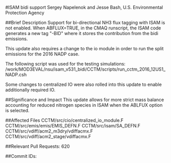 #ISAM bidi support
Sergey Napelenok and Jesse Bash, U.S. Environmental Protection Agency

##Brief Description
Support for bi-directional NH3 flux tagging with ISAM is not enabled. When ABFLUX=TRUE, in the CMAQ runscript, the ISAM code generates a new tag "-BID" where it stores the contribution from the bidi emissions.

This update also requires a change to the io module in order to run the split emissions for the 2016 NADP case.

The following script was used for the testing simulations:
/work/MOD3EVAL/nsu/isam_v531_bidi/CCTM/scripts/run_cctm_2016_12US1_NADP.csh

Some changes to centralized IO were also rolled into this update to enable additionally required IO. 

##Significance and Impact
This update allows for more strict mass balance accounting for reduced nitrogen species in ISAM when the ABLFUX option is selected. 


##Affected Files
CCTM/src/cio/centralized_io_module.F
CCTM/src/emis/emis/EMIS_DEFN.F
CCTM/src/isam/SA_DEFN.F
CCTM/src/vdiff/acm2_m3dry/vdiffacmx.F
CCTM/src/vdiff/acm2_stage/vdiffacmx.F

##Relevant Pull Requests:
620

##Commit IDs:


